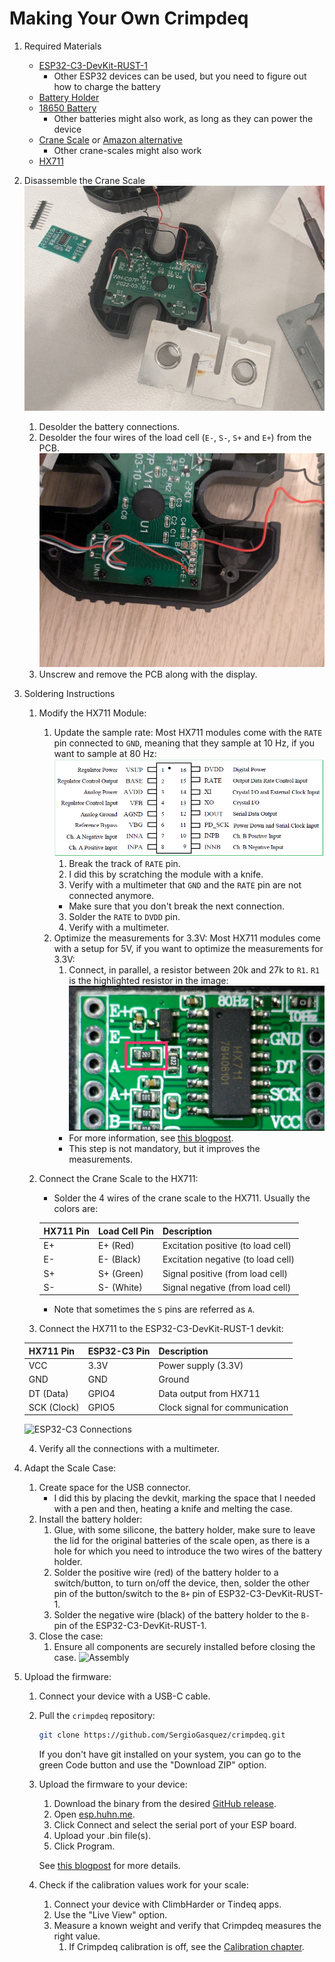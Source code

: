 # Making Your Own Crimpdeq

1. Required Materials
    - [ESP32-C3-DevKit-RUST-1](https://github.com/esp-rs/esp-rust-board?tab=readme-ov-file#where-to-buy)
        - Other ESP32 devices can be used, but you need to figure out how to charge the battery
    - [Battery Holder](https://es.aliexpress.com/item/1005006283753220.html?spm=a2g0o.order_list.order_list_main.5.4779194d1mFZpd&gatewayAdapt=glo2esp)
    - [18650 Battery](https://es.aliexpress.com/item/1005007923191656.html?spm=a2g0o.order_list.order_list_main.11.4779194d1mFZpd&gatewayAdapt=glo2esp)
      - Other batteries might also work, as long as they can power the device
    - [Crane Scale](https://es.aliexpress.com/item/1005002719645426.html?spm=a2g0o.order_list.order_list_main.17.4779194d1mFZpd&gatewayAdapt=glo2esp) or [Amazon alternative](https://www.amazon.es/dp/B08133JCM6)
      - Other crane-scales might also work
    - [HX711](https://www.amazon.es/dp/B0DJX8BPQL)
2. Disassemble the Crane Scale
    ![Disassembly](assets/crane_dissasembly.png)
    1. Desolder the battery connections.
    2. Desolder the four wires of the load cell (`E-`, `S-`, `S+` and `E+`) from the PCB.
        ![Crane connections](assets/crane_connections.png)
    3. Unscrew and remove the PCB along with the display.
3. Soldering Instructions
    1. Modify the HX711 Module:
       1. Update the sample rate: Most HX711 modules come with the `RATE` pin connected to `GND`, meaning that they sample at 10 Hz, if you want to sample at 80 Hz:
           ![HX711 Pinout](assets/hx711_pinout.png)
          1. Break the track of `RATE` pin.
          1. I did this by scratching the module with a knife.
          2. Verify with a multimeter that `GND` and the `RATE` pin are not connected anymore.
            - Make sure that you don't break the next connection.
          3. Solder the `RATE` to `DVDD` pin.
          4. Verify with a multimeter.
       2. Optimize the measurements for 3.3V: Most HX711 modules come with a setup for 5V, if you want to optimize the measurements for 3.3V:
          1. Connect, in parallel, a resistor between 20k and 27k to `R1`. `R1` is the highlighted resistor in the image:
          ![Resistor to modify](assets/hx711_resistor.jpg)
          - For more information, see [this blogpost](https://en.kohacraft.com/archives/modify-the-circuit-of-the-hx711-module-to-operate-at-3-3v-and-measure-the-weight-with-esp32.html).
          - This step is not mandatory, but it improves the measurements.
    2. Connect the Crane Scale to the HX711:
       - Solder the 4 wires of the crane scale to the HX711. Usually the colors are:

        | **HX711 Pin** | **Load Cell Pin** | **Description**                    |
        | ------------- | ----------------- | ---------------------------------- |
        | E+            | E+ (Red)          | Excitation positive (to load cell) |
        | E-            | E- (Black)        | Excitation negative (to load cell) |
        | S+            | S+ (Green)        | Signal positive (from load cell)   |
        | S-            | S- (White)        | Signal negative (from load cell)   |

        - Note that sometimes the `S` pins are referred as `A`.
    3. Connect the HX711 to the ESP32-C3-DevKit-RUST-1 devkit:

     | **HX711 Pin** | **ESP32-C3 Pin** | **Description**                |
     | ------------- | ---------------- | ------------------------------ |
     | VCC           | 3.3V             | Power supply (3.3V)            |
     | GND           | GND              | Ground                         |
     | DT (Data)     | GPIO4            | Data output from HX711         |
     | SCK (Clock)   | GPIO5            | Clock signal for communication |

     ![ESP32-C3 Connections](assets/esp32c3_connections.png)

    4. Verify all the connections with a multimeter.
4. Adapt the Scale Case:
   1. Create space for the USB connector.
       - I did this by placing the devkit, marking the space that I needed with a pen and then, heating a knife and melting the case.
   2. Install the battery holder:
      1. Glue, with some silicone, the battery holder, make sure to leave the lid for the original batteries of the scale open, as there is a hole for which you need to introduce the two wires of the battery holder.
      2. Solder the positive wire (red) of the battery holder to a switch/button, to turn on/off the device, then, solder the other pin of the button/switch to the `B+` pin of ESP32-C3-DevKit-RUST-1.
      3. Solder the negative wire (black) of the battery holder to the `B-` pin of the ESP32-C3-DevKit-RUST-1.
   3. Close the case:
      1. Ensure all components are securely installed before closing the case.
   ![Assembly](assets/crane_assembly.png)
5. Upload the firmware:
   1. Connect your device with a USB-C cable.
   2. Pull the `crimpdeq` repository:
        ```bash
        git clone https://github.com/SergioGasquez/crimpdeq.git
        ```
        If you don't have git installed on your system, you can go to the green Code button and use the "Download ZIP" option.
   3. Upload the firmware to your device:
      1. Download the binary from the desired [GitHub release](https://github.com/SergioGasquez/crimpdeq/releases).
      2. Open [esp.huhn.me](https://esp.huhn.me/).
      3. Click Connect and select the serial port of your ESP board.
      4. Upload your .bin file(s).
      5. Click Program.

        See [this blogpost](https://blog.spacehuhn.com/espwebtool) for more details.
   4. Check if the calibration values work for your scale:
      1. Connect your device with ClimbHarder or Tindeq apps.
      2. Use the "Live View" option.
      3. Measure a known weight and verify that Crimpdeq measures the right value.
         1. If Crimpdeq calibration is off, see the [Calibration chapter](calibration.md).




